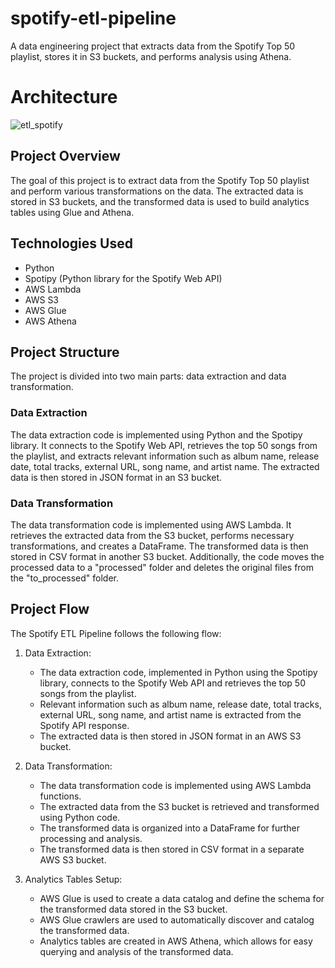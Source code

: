 # spotify-etl-pipeline
A data engineering project that extracts data from the Spotify Top 50 playlist, stores it in S3 buckets, and performs analysis using Athena.

# Architecture
![etl_spotify](https://github.com/GauravBohra2001/spotify-etl-pipeline/assets/113661738/b75b0fdf-8e00-4234-bbf5-45b079b6adef)


## Project Overview

The goal of this project is to extract data from the Spotify Top 50 playlist and perform various transformations on the data. The extracted data is stored in S3 buckets, and the transformed data is used to build analytics tables using Glue and Athena.

## Technologies Used

- Python
- Spotipy (Python library for the Spotify Web API)
- AWS Lambda
- AWS S3
- AWS Glue
- AWS Athena

## Project Structure

The project is divided into two main parts: data extraction and data transformation.

### Data Extraction

The data extraction code is implemented using Python and the Spotipy library. It connects to the Spotify Web API, retrieves the top 50 songs from the playlist, and extracts relevant information such as album name, release date, total tracks, external URL, song name, and artist name. The extracted data is then stored in JSON format in an S3 bucket.

### Data Transformation

The data transformation code is implemented using AWS Lambda. It retrieves the extracted data from the S3 bucket, performs necessary transformations, and creates a DataFrame. The transformed data is then stored in CSV format in another S3 bucket. Additionally, the code moves the processed data to a "processed" folder and deletes the original files from the "to_processed" folder.

## Project Flow

The Spotify ETL Pipeline follows the following flow:

1. Data Extraction:
   - The data extraction code, implemented in Python using the Spotipy library, connects to the Spotify Web API and retrieves the top 50 songs from the playlist.
   - Relevant information such as album name, release date, total tracks, external URL, song name, and artist name is extracted from the Spotify API response.
   - The extracted data is then stored in JSON format in an AWS S3 bucket.

2. Data Transformation:
   - The data transformation code is implemented using AWS Lambda functions.
   - The extracted data from the S3 bucket is retrieved and transformed using Python code.
   - The transformed data is organized into a DataFrame for further processing and analysis.
   - The transformed data is then stored in CSV format in a separate AWS S3 bucket.

3. Analytics Tables Setup:
   - AWS Glue is used to create a data catalog and define the schema for the transformed data stored in the S3 bucket.
   - AWS Glue crawlers are used to automatically discover and catalog the transformed data.
   - Analytics tables are created in AWS Athena, which allows for easy querying and analysis of the transformed data.

